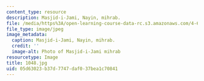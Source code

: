 ```yaml
---
content_type: resource
description: Masjid-i-Jami, Nayin, mihrab.
file: /media/https%3A/open-learning-course-data-rc.s3.amazonaws.com/4-614-religious-architecture-and-islamic-cultures-fall-2002/05d63023b37d7747daf037bea1c70841_1048.jpg
file_type: image/jpeg
image_metadata:
  caption: Masjid-i-Jami, Nayin, mihrab.
  credit: ''
  image-alt: Photo of Masjid-i-Jami mihrab
resourcetype: Image
title: 1048.jpg
uid: 05d63023-b37d-7747-daf0-37bea1c70841
---
```

